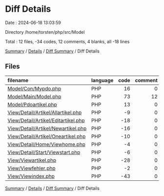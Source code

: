 # Diff Details

Date : 2024-06-18 13:03:59

Directory /home/torsten/php/src/Model

Total : 12 files,  -34 codes, 12 comments, 4 blanks, all -18 lines

[Summary](results.md) / [Details](details.md) / [Diff Summary](diff.md) / Diff Details

## Files
| filename | language | code | comment | blank | total |
| :--- | :--- | ---: | ---: | ---: | ---: |
| [Model/Con/Mypdo.php](/Model/Con/Mypdo.php) | PHP | 16 | 0 | 10 | 26 |
| [Model/Main/Model.php](/Model/Main/Model.php) | PHP | 73 | 12 | 31 | 116 |
| [Model/Pdoartikel.php](/Model/Pdoartikel.php) | PHP | 13 | 0 | 11 | 24 |
| [View/Detail/Artikel/Allartikel.php](/View/Detail/Artikel/Allartikel.php) | PHP | -9 | 0 | -6 | -15 |
| [View/Detail/Artikel/Editartikel.php](/View/Detail/Artikel/Editartikel.php) | PHP | -18 | 0 | -8 | -26 |
| [View/Detail/Artikel/Newartikel.php](/View/Detail/Artikel/Newartikel.php) | PHP | -16 | 0 | -7 | -23 |
| [View/Detail/Artikel/Oneartikel.php](/View/Detail/Artikel/Oneartikel.php) | PHP | -10 | 0 | -6 | -16 |
| [View/Detail/Home/Viewhome.php](/View/Detail/Home/Viewhome.php) | PHP | -4 | 0 | -4 | -8 |
| [View/Detail/Start/Viewstart.php](/View/Detail/Start/Viewstart.php) | PHP | -6 | 0 | -8 | -14 |
| [View/Viewartikel.php](/View/Viewartikel.php) | PHP | -28 | 0 | -3 | -31 |
| [View/Viewfehler.php](/View/Viewfehler.php) | PHP | -2 | 0 | -1 | -3 |
| [View/Viewindex.php](/View/Viewindex.php) | PHP | -43 | 0 | -5 | -48 |

[Summary](results.md) / [Details](details.md) / [Diff Summary](diff.md) / Diff Details